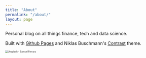 ```yaml
---
title: "About"
permalink: "/about/"
layout: page
---
```


Personal blog on all things finance, tech and data science.

Built with [Github Pages](https://pages.github.com/) and Niklas Buschmann's [Contrast](https://github.com/niklasbuschmann/contrast) theme.

<img src="https://images.unsplash.com/photo-1506905925346-21bda4d32df4?ixlib=rb-4.0.3&ixid=MnwxMjA3fDB8MHxwaG90by1wYWdlfHx8fGVufDB8fHx8&auto=format&fit=crop&w=2670&q=80" alt="Unsplash - Samuel Ferrara" style="zoom:50%;" />
